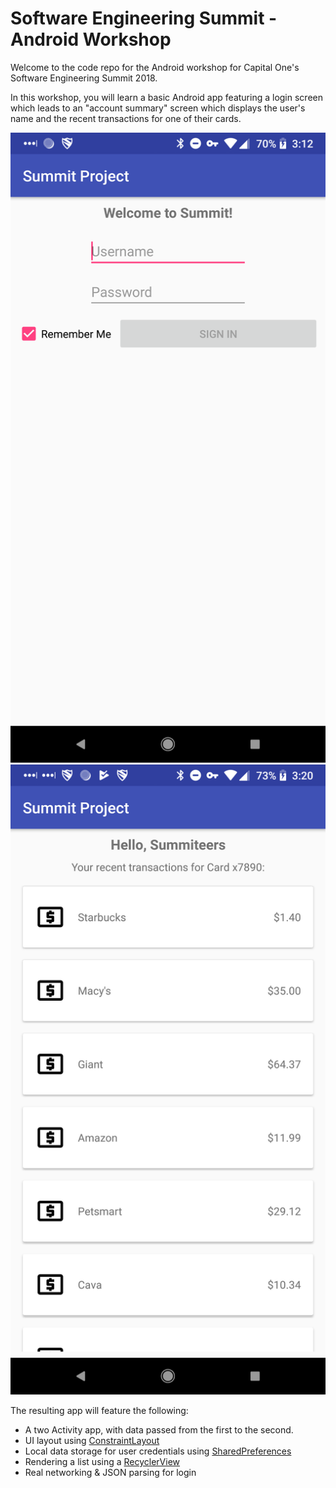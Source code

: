 # Software Engineering Summit - Android Workshop
Welcome to the code repo for the Android workshop for Capital One's Software Engineering Summit 2018.

In this workshop, you will learn a basic Android app featuring a login screen which
leads to an "account summary" screen which displays the user's name and the recent transactions
for one of their cards.

 ![Login](screenshots/login.png)
 ![Summary](screenshots/summary.png)

The resulting app will feature the following:
- A two Activity app, with data passed from the first to the second.
- UI layout using [ConstraintLayout](https://developer.android.com/training/constraint-layout/)
- Local data storage for user credentials using [SharedPreferences](https://developer.android.com/reference/android/content/SharedPreferences)
- Rendering a list using a [RecyclerView](https://developer.android.com/guide/topics/ui/layout/recyclerview)
- Real networking & JSON parsing for login
